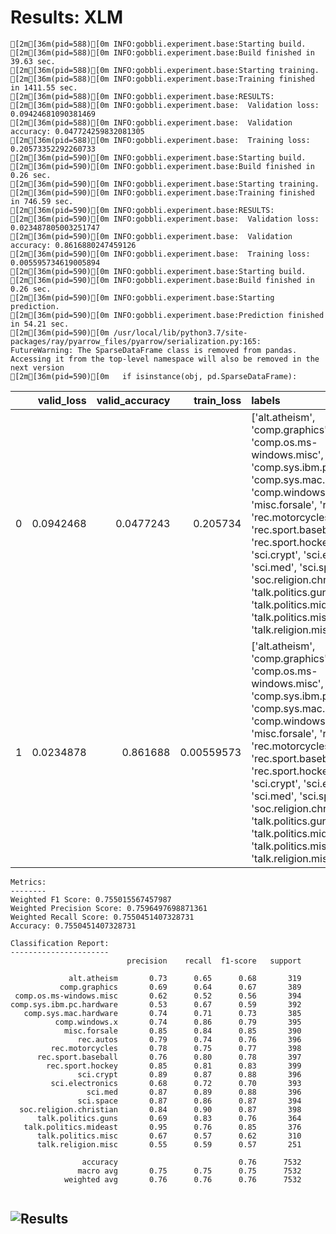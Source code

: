# Results: XLM
```
[2m[36m(pid=588)[0m INFO:gobbli.experiment.base:Starting build.
[2m[36m(pid=588)[0m INFO:gobbli.experiment.base:Build finished in 39.63 sec.
[2m[36m(pid=588)[0m INFO:gobbli.experiment.base:Starting training.
[2m[36m(pid=588)[0m INFO:gobbli.experiment.base:Training finished in 1411.55 sec.
[2m[36m(pid=588)[0m INFO:gobbli.experiment.base:RESULTS:
[2m[36m(pid=588)[0m INFO:gobbli.experiment.base:  Validation loss: 0.09424681090381469
[2m[36m(pid=588)[0m INFO:gobbli.experiment.base:  Validation accuracy: 0.047724259832081305
[2m[36m(pid=588)[0m INFO:gobbli.experiment.base:  Training loss: 0.20573352292260733
[2m[36m(pid=590)[0m INFO:gobbli.experiment.base:Starting build.
[2m[36m(pid=590)[0m INFO:gobbli.experiment.base:Build finished in 0.26 sec.
[2m[36m(pid=590)[0m INFO:gobbli.experiment.base:Starting training.
[2m[36m(pid=590)[0m INFO:gobbli.experiment.base:Training finished in 746.59 sec.
[2m[36m(pid=590)[0m INFO:gobbli.experiment.base:RESULTS:
[2m[36m(pid=590)[0m INFO:gobbli.experiment.base:  Validation loss: 0.023487805003251747
[2m[36m(pid=590)[0m INFO:gobbli.experiment.base:  Validation accuracy: 0.8616880247459126
[2m[36m(pid=590)[0m INFO:gobbli.experiment.base:  Training loss: 0.005595734619005894
[2m[36m(pid=590)[0m INFO:gobbli.experiment.base:Starting build.
[2m[36m(pid=590)[0m INFO:gobbli.experiment.base:Build finished in 0.26 sec.
[2m[36m(pid=590)[0m INFO:gobbli.experiment.base:Starting prediction.
[2m[36m(pid=590)[0m INFO:gobbli.experiment.base:Prediction finished in 54.21 sec.
[2m[36m(pid=590)[0m /usr/local/lib/python3.7/site-packages/ray/pyarrow_files/pyarrow/serialization.py:165: FutureWarning: The SparseDataFrame class is removed from pandas. Accessing it from the top-level namespace will also be removed in the next version
[2m[36m(pid=590)[0m   if isinstance(obj, pd.SparseDataFrame):

```
|    |   valid_loss |   valid_accuracy |   train_loss | labels                                                                                                                                                                                                                                                                                                                                                                                                    | checkpoint                                                                                                                 | node_ip_address   | model_params                                                                   |
|---:|-------------:|-----------------:|-------------:|:----------------------------------------------------------------------------------------------------------------------------------------------------------------------------------------------------------------------------------------------------------------------------------------------------------------------------------------------------------------------------------------------------------|:---------------------------------------------------------------------------------------------------------------------------|:------------------|:-------------------------------------------------------------------------------|
|  0 |    0.0942468 |        0.0477243 |   0.205734   | ['alt.atheism', 'comp.graphics', 'comp.os.ms-windows.misc', 'comp.sys.ibm.pc.hardware', 'comp.sys.mac.hardware', 'comp.windows.x', 'misc.forsale', 'rec.autos', 'rec.motorcycles', 'rec.sport.baseball', 'rec.sport.hockey', 'sci.crypt', 'sci.electronics', 'sci.med', 'sci.space', 'soc.religion.christian', 'talk.politics.guns', 'talk.politics.mideast', 'talk.politics.misc', 'talk.religion.misc'] | benchmark_data/model/Transformer/6b59f0656a964c8797b50d9d57148c62/train/dd07e98ba37f4f98a0d680d7f9f1c051/output/checkpoint | 172.80.10.2       | {'transformer_model': 'XLM', 'transformer_weights': 'xlm-mlm-tlm-xnli15-1024'} |
|  1 |    0.0234878 |        0.861688  |   0.00559573 | ['alt.atheism', 'comp.graphics', 'comp.os.ms-windows.misc', 'comp.sys.ibm.pc.hardware', 'comp.sys.mac.hardware', 'comp.windows.x', 'misc.forsale', 'rec.autos', 'rec.motorcycles', 'rec.sport.baseball', 'rec.sport.hockey', 'sci.crypt', 'sci.electronics', 'sci.med', 'sci.space', 'soc.religion.christian', 'talk.politics.guns', 'talk.politics.mideast', 'talk.politics.misc', 'talk.religion.misc'] | benchmark_data/model/Transformer/3fbc2750fc524ea5b772a659e8acf819/train/fead5a178643416aa5e7c2c88f8337cf/output/checkpoint | 172.80.10.2       | {'transformer_model': 'XLM', 'transformer_weights': 'xlm-clm-ende-1024'}       |
```
Metrics:
--------
Weighted F1 Score: 0.755015567457987
Weighted Precision Score: 0.7596497698871361
Weighted Recall Score: 0.7550451407328731
Accuracy: 0.7550451407328731

Classification Report:
----------------------
                          precision    recall  f1-score   support

             alt.atheism       0.73      0.65      0.68       319
           comp.graphics       0.69      0.64      0.67       389
 comp.os.ms-windows.misc       0.62      0.52      0.56       394
comp.sys.ibm.pc.hardware       0.53      0.67      0.59       392
   comp.sys.mac.hardware       0.74      0.71      0.73       385
          comp.windows.x       0.74      0.86      0.79       395
            misc.forsale       0.85      0.84      0.85       390
               rec.autos       0.79      0.74      0.76       396
         rec.motorcycles       0.78      0.75      0.77       398
      rec.sport.baseball       0.76      0.80      0.78       397
        rec.sport.hockey       0.85      0.81      0.83       399
               sci.crypt       0.89      0.87      0.88       396
         sci.electronics       0.68      0.72      0.70       393
                 sci.med       0.87      0.89      0.88       396
               sci.space       0.87      0.86      0.87       394
  soc.religion.christian       0.84      0.90      0.87       398
      talk.politics.guns       0.69      0.83      0.76       364
   talk.politics.mideast       0.95      0.76      0.85       376
      talk.politics.misc       0.67      0.57      0.62       310
      talk.religion.misc       0.55      0.59      0.57       251

                accuracy                           0.76      7532
               macro avg       0.75      0.75      0.75      7532
            weighted avg       0.76      0.76      0.76      7532


```

![Results](XLM/plot.png)
---